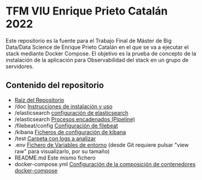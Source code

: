 # TFM VIU Enrique Prieto Catalán 2022

Este repositorio es la fuente para el Trabajo Final de Máster de Big Data/Data Science de Enrique Prieto Catalán en el que se va a ejecutar el stack mediante Docker Compose.
El objetivo es la prueba de concepto de la instalación de la aplicación para Observabilidad del stack en un grupo de servidores.

## Contenido del repositorio

- [Raíz del Repositorio](../../)
- /doc [Instrucciones de instalación y uso](./doc/README.md)
- /elasticsearch [configuración de elasticsearch](/elasticsearch/config/elasticsearch.yml)
- /elasticsearch [Procesos encadenados (Pipeline)](/elasticsearch/ingest/logs-pipeline)
- /filebeat/config [Configuración de filebeat](/filebeat/config/filebeat.yml)
- /kibana [Ficheros de configuración de kibana](/kibana/config/kibana.yml)
- /test [Carpeta con logs a analizar](test/sample-json-logs.log)
- .env [Fichero de Variables de entorno](/.env) (desde Git requiere pulsar "view raw" para visualizarlo, por su tamaño)
- README.md Este mismo fichero
- docker-compose.yml [Configuración de la composición de contenedores docker-compose](docker-compose.yml) 

